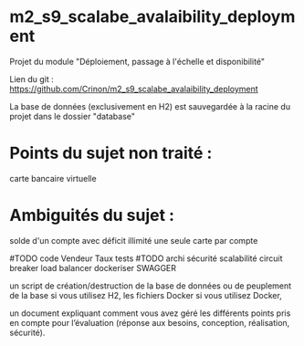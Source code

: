 # m2_s9_scalabe_avalaibility_deployment

Projet du module "Déploiement, passage à l'échelle et disponibilité"

Lien du git : https://github.com/Crinon/m2_s9_scalabe_avalaibility_deployment

La base de données (exclusivement en H2) est sauvegardée à la racine du projet dans le dossier "database"

# Points du sujet non traité :
carte bancaire virtuelle
# Ambiguités du sujet :
solde d'un compte avec déficit illimité
une seule carte par compte

#TODO code
Vendeur
Taux
tests
#TODO archi
sécurité
scalabilité
circuit breaker
load balancer
dockeriser
SWAGGER

un script de création/destruction de la base de données ou de peuplement de la base si
vous utilisez H2, les fichiers Docker si vous utilisez Docker,

un document expliquant comment vous avez géré les différents points pris en compte pour
l’évaluation (réponse aux besoins, conception, réalisation, sécurité).